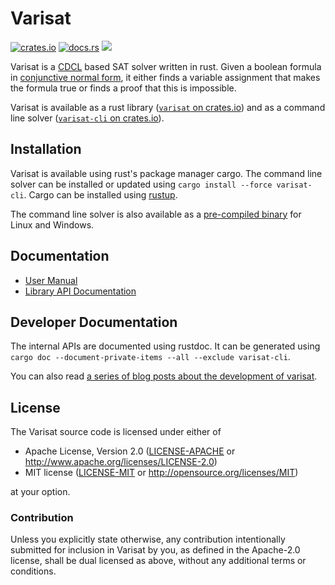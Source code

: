 # Varisat

[![crates.io](https://img.shields.io/crates/v/varisat.svg)](https://crates.io/crates/varisat)
[![docs.rs](https://docs.rs/varisat/badge.svg)](https://docs.rs/varisat)
![](https://img.shields.io/crates/l/varisat.svg)

Varisat is a [CDCL][cdcl] based SAT solver written in rust. Given a boolean
formula in [conjunctive normal form][cnf], it either finds a variable
assignment that makes the formula true or finds a proof that this is
impossible.

Varisat is available as a rust library ([`varisat` on
crates.io][crate-varisat]) and as a command line solver ([`varisat-cli` on
crates.io][crate-varisat-cli]).

## Installation

Varisat is available using rust's package manager cargo. The command line
solver can be installed or updated using `cargo install --force varisat-cli`.
Cargo can be installed using [rustup](https://rustup.rs/).

The command line solver is also available as a [pre-compiled binary][releases]
for Linux and Windows.

## Documentation

  * [User Manual](https://jix.github.io/varisat/manual/0.2.1/)
  * [Library API Documentation](https://docs.rs/varisat/0.2.1/varisat/)

## Developer Documentation

The internal APIs are documented using rustdoc. It can be generated using
`cargo doc --document-private-items --all --exclude varisat-cli`.

You can also read [a series of blog posts about the development of
varisat][blog-series].

## License

The Varisat source code is licensed under either of

  * Apache License, Version 2.0
    ([LICENSE-APACHE](LICENSE-APACHE) or
    http://www.apache.org/licenses/LICENSE-2.0)
  * MIT license
    ([LICENSE-MIT](LICENSE-MIT) or http://opensource.org/licenses/MIT)

at your option.

### Contribution

Unless you explicitly state otherwise, any contribution intentionally submitted
for inclusion in Varisat by you, as defined in the Apache-2.0 license, shall be
dual licensed as above, without any additional terms or conditions.

[cdcl]: https://en.wikipedia.org/wiki/Conflict-Driven_Clause_Learning
[cnf]: https://en.wikipedia.org/wiki/Conjunctive_normal_form
[dev-docs]: https://jix.github.io/varisat/dev/varisat/
[blog-series]: https://jix.one/tags/refactoring-varisat/
[crate-varisat]: https://crates.io/crates/varisat
[crate-varisat-cli]: https://crates.io/crates/varisat-cli
[manual-master]: https://jix.github.io/varisat/manual/master/
[releases]: https://github.com/jix/varisat/releases

